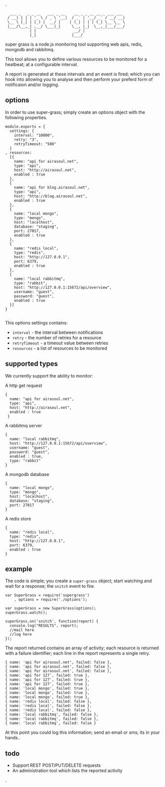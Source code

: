 .


```
  ___ _   _ _ __   ___ _ __    __ _ _ __ __ _ ___ ___ 
 / __| | | | '_ \ / _ \ '__|  / _` | '__/ _` / __/ __|
 \__ \ |_| | |_) |  __/ |    | (_| | | | (_| \__ \__ \
 |___/\__,_| .__/ \___|_|     \__, |_|  \__,_|___/___/
           | |                 __/ |                  
           |_|                |___/                   

```

super grass is a node.js monitoring tool supporting web apis, redis, mongodb and rabbitmq.

This tool allows you to define various resources to be monitored for a heatbeat; at a configurable interval.  

A report is generated at these intervals and an event is fired; which you can hook into allowing you to 
analyse and then perform your preferd form of notificaion and/or logging.


## options


In order to use super-grass; simply create an options object with the following properties.

```
module.exports = {
  settings: {
    interval: "10000",
    retry: "3",
    retryTimeout: "500"
  }
, resources: 
  [{
    name: "api for airasoul.net",
    type: "api",
    host: "http://airasoul.net",
    enabled : true
  },
  {
    name: "api for blog.airasoul.net",
    type: "api",
    host: "http://blog.airasoul.net",
    enabled : true
  },
  { 
    name: "local mongo",
    type: "mongo",
    host: "localhost",
    database: "staging",
    port: 27017,
    enabled : true
  },
  {
    name: "redis local",
    type: "redis",
    host: "http://127.0.0.1",
    port: 6379,
    enabled : true
  },
  {
    name: "local rabbitmq",
    type: "rabbit",
    host: "http://127.0.0.1:15672/api/overview",
    username: "guest",
    password: "guest",
    enabled : true
  }]
}


```

This options settings contains:

* ```interval``` - the interval between notifications
* ```retry``` - the number of retries for a resource
* ```retryTimeout``` - a timeout value between retries
* ```resources``` - a list of resources to be monitored

 
## supported types

We currently support the ability to monitor:

A http get request

```
{
  name: "api for airasoul.net",
  type: "api",
  host: "http://airasoul.net",
  enabled : true
 }
```

A rabbitmq server 


```
{ 
  name: "local rabbitmq",
  host: "http://127.0.0.1:15672/api/overview",
  username: "guest",
  password: "guest",
  enabled : true,
  type: "rabbit"
}
```

A mongodb database

```
{ 
  name: "local mongo",
  type: "mongo",
  host: "localhost",
  database: "staging",
  port: 27017
}
```

A redis store

```
{
  name: "redis local",
  type: "redis",
  host: "http://127.0.0.1",
  port: 6379,
  enabled : true
}
```

  
## example

The code is simple; you create a ```super-grass``` object; start watching and wait for a response; the ```snitch``` event to fire.

```
var SuperGrass = require('supergrass')
    , options = require('./options');

var superGrass = new SuperGrass(options);
superGrass.watch();

superGrass.on('snitch', function(report) {
  console.log("RESULTS", report);
  //mail here
  //log here
});
```

The report returned contains an array of activity; each resource is returned with a failure identifier; each line in the report represents a single retry.

```
{ name: 'api for airasoul.net', failed: false },
{ name: 'api for airasoul.net', failed: false },
{ name: 'api for airasoul.net', failed: false },
{ name: 'api for 127', failed: true },
{ name: 'api for 127', failed: true },
{ name: 'api for 127', failed: true },
{ name: 'local mongo', failed: true },
{ name: 'local mongo', failed: true },
{ name: 'local mongo', failed: true },
{ name: 'redis local', failed: false },
{ name: 'redis local', failed: false },
{ name: 'redis local', failed: false },
{ name: 'local rabbitmq', failed: false },
{ name: 'local rabbitmq', failed: false },
{ name: 'local rabbitmq', failed: false }
```

At this point you could log this information; send an email or sms; its in your hands.. 


## todo


* Support REST POST/PUT/DELETE requests
* An administration tool which lists the reported activity


.